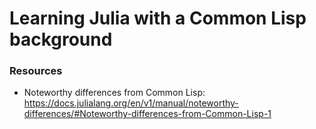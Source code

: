 # Learning Julia with a Common Lisp background

### Resources

- Noteworthy differences from Common Lisp: https://docs.julialang.org/en/v1/manual/noteworthy-differences/#Noteworthy-differences-from-Common-Lisp-1

